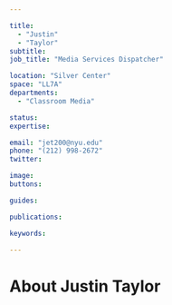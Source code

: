```yaml
---

title:
  - "Justin"
  - "Taylor"
subtitle: 
job_title: "Media Services Dispatcher"

location: "Silver Center"
space: "LL7A"
departments:
  - "Classroom Media"

status: 
expertise:

email: "jet200@nyu.edu"
phone: "(212) 998-2672"
twitter: 

image: 
buttons:

guides:

publications:

keywords:

---
```


# About Justin Taylor


